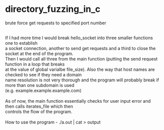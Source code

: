 # directory_fuzzing_in_c
brute force get requests to specified port number
<br>

<br>
If I had more time I would break hello_socket into three smaller functions one to establish<br>
a socket connection, another to send get requests and a third to close the socket at the end of the program.<br>
Then I would call all three from the main function (putting the send request function in a loop that breaks<br>
at the value of global varialbe file_size).  Also the way that host names are checked to see if they need a domain<br>
name resolution is not very thorough and the program will probably break if more than one subdomain is used <br>
(e.g. example.example.example.com)<br><br>
As of now, the main function essentially checks for user input error and then calls iterates_file which then <br>
controls the flow of the program.  <br>
<br>
How to use the program
 - ./a.out <hostname> <port> <path/to/wordlist> <request delay in seconds> | cat > output<br><br>
